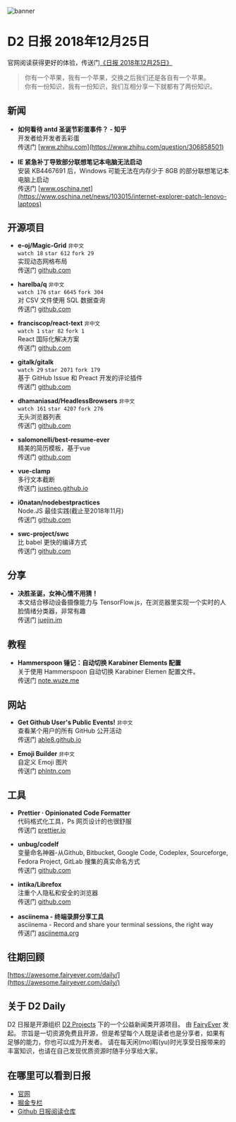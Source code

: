 ![banner](https://raw.githubusercontent.com/d2-projects/d2-daily/master/source/image/banner@2x.png)

# D2 日报 2018年12月25日

官网阅读获得更好的体验，传送门[《日报 2018年12月25日》](https://awesome.fairyever.com/daily/post/2018/12/25.html)

> 你有一个苹果，我有一个苹果，交换之后我们还是各自有一个苹果。  
> 你有一份知识，我有一份知识，我们互相分享一下就都有了两份知识。

## 新闻

* **如何看待 antd 圣诞节彩蛋事件？ - 知乎**   
开发者给开发者丢彩蛋  
传送门 [www.zhihu.com](https://www.zhihu.com/question/306858501)

* **IE 紧急补丁导致部分联想笔记本电脑无法启动**   
安装 KB4467691 后，Windows 可能无法在内存少于 8GB 的部分联想笔记本电脑上启动  
传送门 [www.oschina.net](https://www.oschina.net/news/103015/internet-explorer-patch-lenovo-laptops)

## 开源项目

* **e-oj/Magic-Grid** `非中文`  
`watch 18` `star 612` `fork 29`  
实现动态网格布局  
传送门 [github.com](https://github.com/e-oj/Magic-Grid)

* **harelba/q** `非中文`  
`watch 176` `star 6645` `fork 304`  
对 CSV 文件使用 SQL 数据查询  
传送门 [github.com](https://github.com/harelba/q)

* **franciscop/react-text** `非中文`  
`watch 1` `star 82` `fork 1`  
React 国际化解决方案  
传送门 [github.com](https://github.com/franciscop/react-text)

* **gitalk/gitalk**   
`watch 29` `star 2071` `fork 179`  
基于 GitHub Issue 和 Preact 开发的评论插件  
传送门 [github.com](https://github.com/gitalk/gitalk)

* **dhamaniasad/HeadlessBrowsers** `非中文`  
`watch 161` `star 4207` `fork 276`  
无头浏览器列表  
传送门 [github.com](https://github.com/dhamaniasad/HeadlessBrowsers)

* **salomonelli/best-resume-ever**   
精美的简历模板，基于vue  
传送门 [github.com](https://github.com/salomonelli/best-resume-ever)

* **vue-clamp**   
多行文本截断  
传送门 [justineo.github.io](https://justineo.github.io/vue-clamp/demo/?lang=zh)

* **i0natan/nodebestpractices**   
Node.JS 最佳实践(截止至2018年11月)  
传送门 [github.com](https://github.com/i0natan/nodebestpractices)

* **swc-project/swc**   
比 babel 更快的编译方式  
传送门 [github.com](https://github.com/swc-project/swc)

## 分享

* **决胜圣诞，女神心情不用猜！**   
本文结合移动设备摄像能力与 TensorFlow.js，在浏览器里实现一个实时的人脸情绪分类器，非常有趣  
传送门 [juejin.im](https://juejin.im/post/5c20c03d51882573d9066fe5)

## 教程

* **Hammerspoon 锤记：自动切换 Karabiner Elements 配置**   
关于使用 Hammerspoon 自动切换 Karabiner Elemen 配置文件。  
传送门 [note.wuze.me](https://note.wuze.me/luo-hua/zi-dong-qie-huan-karabiner-elements-pei-zhi)

## 网站

* **Get Github User's Public Events!** `非中文`  
查看某个用户的所有 GitHub 公开活动  
传送门 [able8.github.io](https://able8.github.io/github-events/)

* **Emoji Builder** `非中文`  
自定义 Emoji 图片  
传送门 [phlntn.com](https://phlntn.com/emojibuilder/)

## 工具

* **Prettier · Opinionated Code Formatter**   
代码格式化工具，Ps 网页设计的也很舒服  
传送门 [prettier.io](https://prettier.io/)

* **unbug/codelf**   
变量命名神器-从Github, Bitbucket, Google Code, Codeplex, Sourceforge, Fedora Project, GitLab 搜集的真实命名方式  
传送门 [github.com](https://github.com/unbug/codelf)

* **intika/Librefox**   
注重个人隐私和安全的浏览器  
传送门 [github.com](https://github.com/intika/Librefox)

* **asciinema - 终端录屏分享工具**   
asciinema - Record and share your terminal sessions, the right way  
传送门 [asciinema.org](https://asciinema.org/)

## 往期回顾

[https://awesome.fairyever.com/daily/](https://awesome.fairyever.com/daily/)

## 关于 D2 Daily

D2 日报是开源组织 [D2 Projects](https://github.com/d2-projects) 下的一个公益新闻类开源项目。
由 [FairyEver](https://github.com/FairyEver) 发起。
宗旨是一切资源免费且开源，但是希望每个人既是读者也是分享者，如果有足够的能力，你也可以成为开发者。
请在每天闲(mo)暇(yu)时光享受日报带来的丰富知识，也请在自己发现优质资源时随手分享给大家。

## 在哪里可以看到日报

* [官网](https://awesome.fairyever.com/daily/)
* [掘金专栏](https://juejin.im/user/57a48b632e958a006691b946)
* [Github 日报阅读仓库](https://github.com/d2-projects/d2-daily)